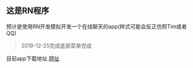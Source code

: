 ## 这是RN程序

预计是使用RN开发模拟开发一个在线聊天的app(样式可能会反正仿照Tim或者QQ)

> 2019-12-25完成底部菜单完成

目前app下载地址 [网址](https://studyit.club/app-release.apk)